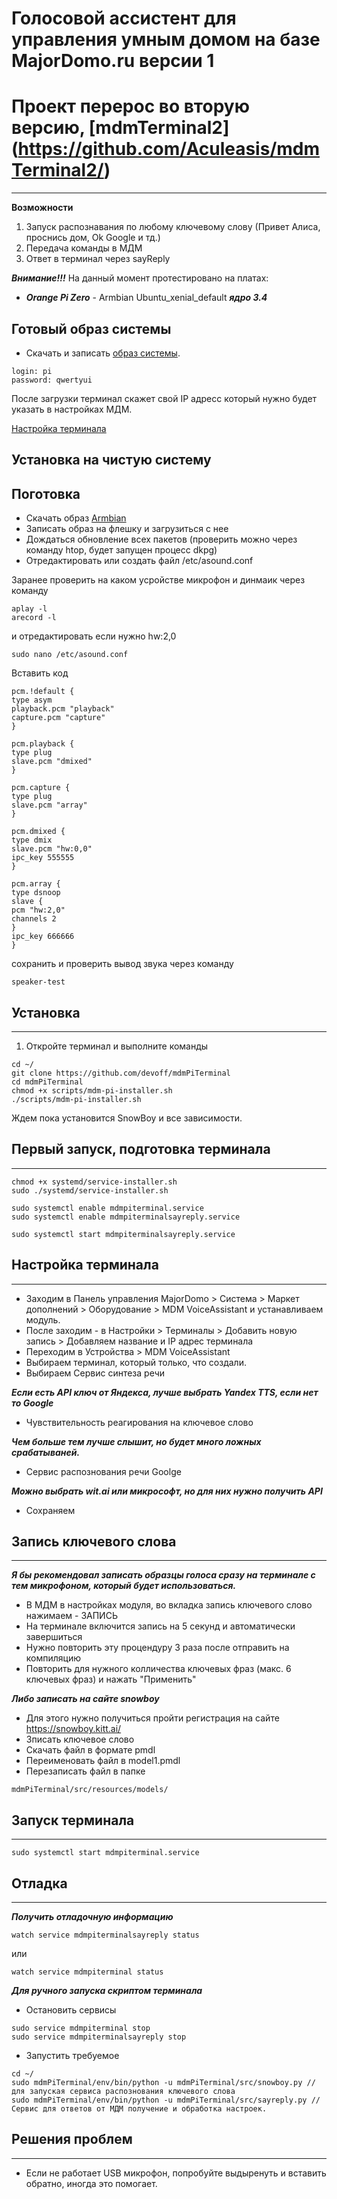 # Голосовой ассистент для управления умным домом на базе MajorDomo.ru версии 1 #
# Проект перерос во вторую версию, [mdmTerminal2] (https://github.com/Aculeasis/mdmTerminal2/) #
***
**Возможности**
1. Запуск распознавания по любому ключевому слову (Привет Алиса, проснись дом, Ok Google и тд.)
2. Передача команды в МДМ
3. Ответ в терминал через sayReply

***Внимание!!!***
На данный момент протестировано на платах:
* ***Orange Pi Zero*** - Armbian Ubuntu_xenial_default ***ядро 3.4***

## Готовый образ системы
* Скачать и записать [образ системы](https://drive.google.com/open?id=1WC-yjoAxmPtGctpUm-CAkN7VNFI7ouC3).
```
login: pi
password: qwertyui
```
После загрузки терминал скажет свой IP адресс который нужно будет указать в настройках МДМ.

[Настройка терминала](https://github.com/devoff/mdmPiTerminal#%D0%9D%D0%B0%D1%81%D1%82%D1%80%D0%BE%D0%B9%D0%BA%D0%B0-%D1%82%D0%B5%D1%80%D0%BC%D0%B8%D0%BD%D0%B0%D0%BB%D0%B0)

## Установка на чистую систему
## Поготовка
* Скачать образ [Armbian](https://dl.armbian.com/orangepizero/Debian_stretch_next.7z)
* Записать образ на флешку и загрузиться с нее
* Дождаться обновление всех пакетов (проверить можно через команду htop, будет запущен процесс dkpg)
* Отредактировать или создать файл /etc/asound.conf

Заранее проверить на каком усройстве микрофон и динмаик через команду
```
aplay -l
arecord -l
```
и отредактировать если нужно hw:2,0

```
sudo nano /etc/asound.conf

```
Вставить код

```
pcm.!default {
type asym
playback.pcm "playback"
capture.pcm "capture"
}

pcm.playback {
type plug
slave.pcm "dmixed"
}

pcm.capture {
type plug
slave.pcm "array"
}

pcm.dmixed {
type dmix
slave.pcm "hw:0,0"
ipc_key 555555
}

pcm.array {
type dsnoop
slave {
pcm "hw:2,0"
channels 2
}
ipc_key 666666
}

```
сохранить и проверить вывод звука через команду  
```
speaker-test
```

## Установка
***
1. Откройте терминал и выполните команды
```
cd ~/
git clone https://github.com/devoff/mdmPiTerminal
cd mdmPiTerminal
chmod +x scripts/mdm-pi-installer.sh
./scripts/mdm-pi-installer.sh
```
Ждем пока установится SnowBoy и все зависимости.

## Первый запуск, подготовка терминала
***
```
chmod +x systemd/service-installer.sh
sudo ./systemd/service-installer.sh

sudo systemctl enable mdmpiterminal.service
sudo systemctl enable mdmpiterminalsayreply.service

sudo systemctl start mdmpiterminalsayreply.service
```

## Настройка терминала
***
* Заходим в Панель управления MajorDomo > Система > Маркет дополнений > Оборудование > MDM VoiceAssistant и устанавливаем модуль.
* После заходим - в Настройки > Терминалы > Добавить новую запись > Добавляем название и IP адрес терминала
* Переходим в Устройства >  MDM VoiceAssistant
* Выбираем терминал, который только, что создали.
* Выбираем Сервис синтеза речи

***Если есть API ключ от Яндекса, лучше выбрать Yandex TTS, если нет то Google***
* Чувствительность реагирования на ключевое слово

***Чем больше тем лучше слышит, но будет много ложных срабатываней.***
* Сервис распознования речи Goolge

***Можно выбрать wit.ai или микрософт, но для них нужно получить API***
* Сохраняем

## Запись ключевого слова
***
***Я бы рекомендовал записать образцы голоса сразу на терминале с тем микрофоном, который будет использоваться.***
* В МДМ в настройках модуля, во вкладка запись ключевого слово нажимаем - ЗАПИСЬ
* На терминале включится запись на 5 секунд и автоматически завершиться
* Нужно повторить эту процендуру 3 раза  после отправить на компиляцию
* Повторить для нужного колличества ключевых фраз (макс. 6 ключевых фраз) и нажать "Применить"

***Либо записать на сайте snowboy***
* Для этого нужно получиться пройти регистрация на сайте https://snowboy.kitt.ai/
* Зписать ключевое слово
* Скачать файл в формате pmdl
* Переименовать файл в model1.pmdl
* Перезаписать файл в папке
```
mdmPiTerminal/src/resources/models/
```

## Запуск терминала
***
```
sudo systemctl start mdmpiterminal.service
```

## Отладка
***
***Получить отладочную информацию***

```
watch service mdmpiterminalsayreply status
```
или
```
watch service mdmpiterminal status
```
***Для ручного запуска скриптом терминала***
* Остановить сервисы
```
sudo service mdmpiterminal stop
sudo service mdmpiterminalsayreply stop
```
* Запустить требуемое
```
cd ~/
sudo mdmPiTerminal/env/bin/python -u mdmPiTerminal/src/snowboy.py // для запуская сервиса распознования ключевого слова
sudo mdmPiTerminal/env/bin/python -u mdmPiTerminal/src/sayreply.py // Сервис для ответов от МДМ получение и обработка настроек.
```

## Решения проблем
***
* Если не работает USB микрофон, попробуйте выдыренуть и вставить обратно, иногда это помогает.
